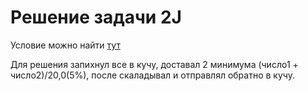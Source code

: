 # Решение задачи 2J

Условие можно найти [тут](https://contest.yandex.ru/contest/29223/problems/J/)

Для решения запихнул все в кучу, доставал 2 минимума (число1 + число2)/20,0(5%), после скаладывал и отправлял обратно в кучу.

